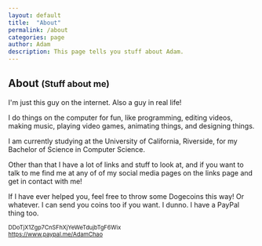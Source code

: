 ```yaml
---
layout: default
title:  "About"
permalink: /about
categories: page
author: Adam
description: This page tells you stuff about Adam.
---
```

<h2 class="">About <small>(Stuff about me)</small></h2>


I'm just this guy on the internet. Also a guy in real life!



I do things on the computer for fun, like programming, editing videos, making music, playing video games, animating things, and designing things.



I am currently studying at the University of California, Riverside, for my Bachelor of Science in Computer Science.



Other than that I have a lot of links and stuff to look at, and if you want to talk to me find me at any of of my social media pages on the links page and get in contact with me!



If I have ever helped you, feel free to throw some Dogecoins this way! Or whatever. I can send you coins too if you want. I dunno. I have a PayPal thing too.



<small>DDoTjX1Zgp7CnSFhXjYeWeTdujbTgF6Wix</small><br/>
<small><a href="https://www.paypal.me/AdamChao">https://www.paypal.me/AdamChao</a></small>

